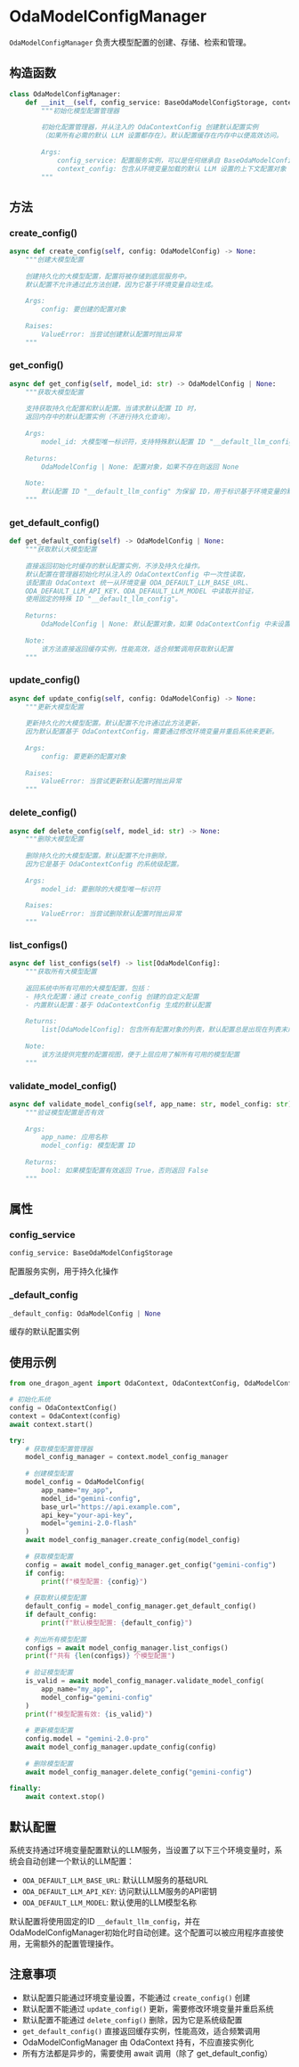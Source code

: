# OdaModelConfigManager

`OdaModelConfigManager` 负责大模型配置的创建、存储、检索和管理。

## 构造函数

```python
class OdaModelConfigManager:
    def __init__(self, config_service: BaseOdaModelConfigStorage, context_config: OdaContextConfig) -> None:
        """初始化模型配置管理器
        
        初始化配置管理器，并从注入的 OdaContextConfig 创建默认配置实例
        （如果所有必需的默认 LLM 设置都存在）。默认配置缓存在内存中以便高效访问。
        
        Args:
            config_service: 配置服务实例，可以是任何继承自 BaseOdaModelConfigStorage 的实现
            context_config: 包含从环境变量加载的默认 LLM 设置的上下文配置对象
        """
```

## 方法

### create_config()

```python
async def create_config(self, config: OdaModelConfig) -> None:
    """创建大模型配置
    
    创建持久化的大模型配置，配置将被存储到底层服务中。
    默认配置不允许通过此方法创建，因为它基于环境变量自动生成。
    
    Args:
        config: 要创建的配置对象
        
    Raises:
        ValueError: 当尝试创建默认配置时抛出异常
    """
```

### get_config()

```python
async def get_config(self, model_id: str) -> OdaModelConfig | None:
    """获取大模型配置
    
    支持获取持久化配置和默认配置。当请求默认配置 ID 时，
    返回内存中的默认配置实例（不进行持久化查询）。
    
    Args:
        model_id: 大模型唯一标识符，支持特殊默认配置 ID "__default_llm_config"
        
    Returns:
        OdaModelConfig | None: 配置对象，如果不存在则返回 None
        
    Note:
        默认配置 ID "__default_llm_config" 为保留 ID，用于标识基于环境变量的默认配置
    """
```

### get_default_config()

```python
def get_default_config(self) -> OdaModelConfig | None:
    """获取默认大模型配置
    
    直接返回初始化时缓存的默认配置实例，不涉及持久化操作。
    默认配置在管理器初始化时从注入的 OdaContextConfig 中一次性读取，
    该配置由 OdaContext 统一从环境变量 ODA_DEFAULT_LLM_BASE_URL、
    ODA_DEFAULT_LLM_API_KEY、ODA_DEFAULT_LLM_MODEL 中读取并验证，
    使用固定的特殊 ID "__default_llm_config"。
    
    Returns:
        OdaModelConfig | None: 默认配置对象，如果 OdaContextConfig 中未设置默认配置则返回 None
        
    Note:
        该方法直接返回缓存实例，性能高效，适合频繁调用获取默认配置
    """
```

### update_config()

```python
async def update_config(self, config: OdaModelConfig) -> None:
    """更新大模型配置
    
    更新持久化的大模型配置。默认配置不允许通过此方法更新，
    因为默认配置基于 OdaContextConfig，需要通过修改环境变量并重启系统来更新。
    
    Args:
        config: 要更新的配置对象
        
    Raises:
        ValueError: 当尝试更新默认配置时抛出异常
    """
```

### delete_config()

```python
async def delete_config(self, model_id: str) -> None:
    """删除大模型配置
    
    删除持久化的大模型配置。默认配置不允许删除，
    因为它是基于 OdaContextConfig 的系统级配置。
    
    Args:
        model_id: 要删除的大模型唯一标识符
        
    Raises:
        ValueError: 当尝试删除默认配置时抛出异常
    """
```

### list_configs()

```python
async def list_configs(self) -> list[OdaModelConfig]:
    """获取所有大模型配置
    
    返回系统中所有可用的大模型配置，包括：
    - 持久化配置：通过 create_config 创建的自定义配置
    - 内置默认配置：基于 OdaContextConfig 生成的默认配置
    
    Returns:
        list[OdaModelConfig]: 包含所有配置对象的列表，默认配置总是出现在列表末尾
        
    Note:
        该方法提供完整的配置视图，便于上层应用了解所有可用的模型配置
    """
```

### validate_model_config()

```python
async def validate_model_config(self, app_name: str, model_config: str) -> bool:
    """验证模型配置是否有效
    
    Args:
        app_name: 应用名称
        model_config: 模型配置 ID
        
    Returns:
        bool: 如果模型配置有效返回 True，否则返回 False
    """
```

## 属性

### config_service

```python
config_service: BaseOdaModelConfigStorage
```
配置服务实例，用于持久化操作

### _default_config

```python
_default_config: OdaModelConfig | None
```
缓存的默认配置实例

## 使用示例

```python
from one_dragon_agent import OdaContext, OdaContextConfig, OdaModelConfig

# 初始化系统
config = OdaContextConfig()
context = OdaContext(config)
await context.start()

try:
    # 获取模型配置管理器
    model_config_manager = context.model_config_manager
    
    # 创建模型配置
    model_config = OdaModelConfig(
        app_name="my_app",
        model_id="gemini-config",
        base_url="https://api.example.com",
        api_key="your-api-key",
        model="gemini-2.0-flash"
    )
    await model_config_manager.create_config(model_config)
    
    # 获取模型配置
    config = await model_config_manager.get_config("gemini-config")
    if config:
        print(f"模型配置: {config}")
    
    # 获取默认模型配置
    default_config = model_config_manager.get_default_config()
    if default_config:
        print(f"默认模型配置: {default_config}")
    
    # 列出所有模型配置
    configs = await model_config_manager.list_configs()
    print(f"共有 {len(configs)} 个模型配置")
    
    # 验证模型配置
    is_valid = await model_config_manager.validate_model_config(
        app_name="my_app",
        model_config="gemini-config"
    )
    print(f"模型配置有效: {is_valid}")
    
    # 更新模型配置
    config.model = "gemini-2.0-pro"
    await model_config_manager.update_config(config)
    
    # 删除模型配置
    await model_config_manager.delete_config("gemini-config")
    
finally:
    await context.stop()
```

## 默认配置

系统支持通过环境变量配置默认的LLM服务，当设置了以下三个环境变量时，系统会自动创建一个默认的LLM配置：

- `ODA_DEFAULT_LLM_BASE_URL`: 默认LLM服务的基础URL
- `ODA_DEFAULT_LLM_API_KEY`: 访问默认LLM服务的API密钥
- `ODA_DEFAULT_LLM_MODEL`: 默认使用的LLM模型名称

默认配置将使用固定的ID `__default_llm_config`，并在OdaModelConfigManager初始化时自动创建。这个配置可以被应用程序直接使用，无需额外的配置管理操作。

## 注意事项

- 默认配置只能通过环境变量设置，不能通过 `create_config()` 创建
- 默认配置不能通过 `update_config()` 更新，需要修改环境变量并重启系统
- 默认配置不能通过 `delete_config()` 删除，因为它是系统级配置
- `get_default_config()` 直接返回缓存实例，性能高效，适合频繁调用
- OdaModelConfigManager 由 OdaContext 持有，不应直接实例化
- 所有方法都是异步的，需要使用 await 调用（除了 get_default_config）